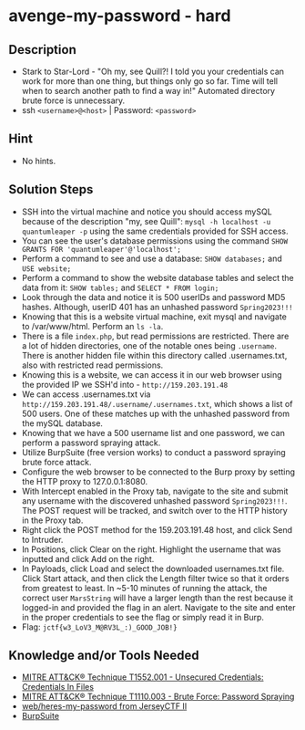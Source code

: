# avenge-my-password - hard 

## Description
* Stark to Star-Lord - "Oh my, see Quill?! I told you your credentials can work for more than one thing, but things only go so far. Time will tell when to search another path to find a way in!" Automated directory brute force is unnecessary.
* ssh `<username>@<host>` | Password: `<password>`

## Hint
* No hints. 

## Solution Steps
* SSH into the virtual machine and notice you should access mySQL because of the description "my, see Quill": `mysql -h localhost -u quantumleaper -p` using the same credentials provided for SSH access. 
* You can see the user's database permissions using the command `SHOW GRANTS FOR 'quantumleaper'@'localhost';`
* Perform a command to see and use a database: `SHOW databases;` and `USE website;`
* Perform a command to show the website database tables and select the data from it: `SHOW tables;` and `SELECT * FROM login;`
* Look through the data and notice it is 500 userIDs and password MD5 hashes. Although, userID 401 has an unhashed password `Spring2023!!!`
* Knowing that this is a website virtual machine, exit mysql and navigate to /var/www/html. Perform an `ls -la`.
* There is a file `index.php`, but read permissions are restricted. There are a lot of hidden directories, one of the notable ones being `.username`. There is another hidden file within this directory called .usernames.txt, also with restricted read permissions.
* Knowing this is a website, we can access it in our web browser using the provided IP we SSH'd into - `http://159.203.191.48`
* We can access .usernames.txt via `http://159.203.191.48/.username/.usernames.txt`, which shows a list of 500 users. One of these matches up with the unhashed password from the mySQL database.
* Knowing that we have a 500 username list and one password, we can perform a password spraying attack.
* Utilize BurpSuite (free version works) to conduct a password spraying brute force attack.
* Configure the web browser to be connected to the Burp proxy by setting the HTTP proxy to 127.0.0.1:8080.
* With Intercept enabled in the Proxy tab, navigate to the site and submit any username with the discovered unhashed password `Spring2023!!!`. The POST request will be tracked, and switch over to the HTTP history in the Proxy tab.
* Right click the POST method for the 159.203.191.48 host, and click Send to Intruder.
* In Positions, click Clear on the right. Highlight the username that was inputted and click Add on the right.
* In Payloads, click Load and select the downloaded usernames.txt file. Click Start attack, and then click the Length filter twice so that it orders from greatest to least. In ~5-10 minutes of running the attack, the correct user `MarsString` will have a larger length than the rest because it logged-in and provided the flag in an alert. Navigate to the site and enter in the proper credentials to see the flag or simply read it in Burp.
* Flag: `jctf{w3_LoV3_M@RV3L_:)_GOOD_JOB!}`

## Knowledge and/or Tools Needed
* [MITRE ATT&CK® Technique T1552.001 - Unsecured Credentials: Credentials In Files](https://attack.mitre.org/techniques/T1552/001/) 
* [MITRE ATT&CK® Technique T1110.003 - Brute Force: Password Spraying](https://attack.mitre.org/techniques/T1110/003/) 
* [web/heres-my-password from JerseyCTF II](https://github.com/njitacm/jerseyctf-2022-challenges/tree/main/web/heres-my-password)
* [BurpSuite](https://portswigger.net/burp)
